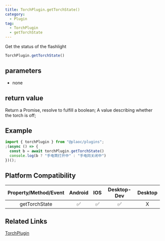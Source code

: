 ```yaml
---
title: TorchPlugin.getTorchState()
category:
  - Plugin 
tag:
  - TorchPlugin
  - getTorchState
---
```


Get the status of the flashlight

```js
TorchPlugin.getTorchState()
```

## parameters

  - none

## return value

  Return a Promise, resolve to fulfill a boolean;
  A value describing whether the torch is off;

## Example
```js
import { torchPlugin } from "@plaoc/plugins";
;(async () => {
  const b = await torchPlugin.getTorchState()
  console.log(b ? "手电筒打开中" : "手电同关闭中")
})();
```

## Platform Compatibility

| Property/Method/Event     | Android | IOS | Desktop-Dev | Desktop |
|:-------------------------:|:-------:|:---:|:-----------:|:-------:|
| getTorchState             | ✅       | ✅  | ✅          | X       |

## Related Links

[TorchPlugin](./index.md)


